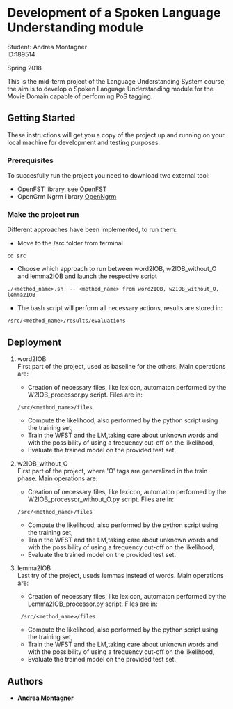 # Development of a Spoken Language Understanding module 

Student: Andrea Montagner  
ID:189514

Spring 2018

This is the mid-term project of the Language Understanding System course, the aim is to develop o Spoken Language Understanding module for the Movie Domain capable of performing PoS tagging.

## Getting Started

These instructions will get you a copy of the project up and running on your local machine for development and testing purposes.

### Prerequisites

To succesfully run the project you need to download two external tool:  
   
* OpenFST library, see [OpenFST](http://www.openfst.org/twiki/bin/view/FST/WebHome)
* OpenGrm Ngrm library [OpenNgrm](http://www.opengrm.org)


### Make the project run

Different approaches have been implemented, to run them:  

* Move to the /src folder from terminal 
```
cd src
```

* Choose which approach to run between word2IOB, w2IOB_without_O and lemma2IOB and launch the respective script
```
./<method_name>.sh  -- <method_name> from word2IOB, w2IOB_without_O, lemma2IOB
```

* The bash script will perform all necessary actions, results are stored in:

```
/src/<method_name>/results/evaluations
```

## Deployment 
1. word2IOB  
   First part of the project, used as baseline for the others. Main operations are:  
   
   * Creation of necessary files, like lexicon, automaton performed by the W2IOB_processor.py script. Files are in:
   ```
   /src/<method_name>/files    
   ```  
  
   * Compute the likelihood, also performed by the python script
using the training set,
   * Train the WFST and the LM,taking care about unknown words and with the possibility of using a frequency cut-off on the likelihood,
   * Evaluate the trained model on the provided test set.

2. w2IOB_without_O  
   First part of the project, where 'O' tags are generalized in the train phase. Main operations are:  
   
   * Creation of necessary files, like lexicon, automaton performed by the W2IOB_processor_without_O.py script. Files are in:
   ```
   /src/<method_name>/files
   ```
 
   * Compute the likelihood, also performed by the python script
using the training set,
   * Train the WFST and the LM,taking care about unknown words and with the possibility of using a frequency cut-off on the likelihood,
   * Evaluate the trained model on the provided test set.

3. lemma2IOB  
   Last try of the project, useds lemmas instead of words. Main operations are:  
   
   * Creation of necessary files, like lexicon, automaton performed by the Lemma2IOB_processor.py script. Files are in:
   ```
	/src/<method_name>/files
   ```
  
   * Compute the likelihood, also performed by the python script
using the training set,
   * Train the WFST and the LM,taking care about unknown words and with the possibility of using a frequency cut-off on the likelihood,
   * Evaluate the trained model on the provided test set.

## Authors

* **Andrea Montagner** 

